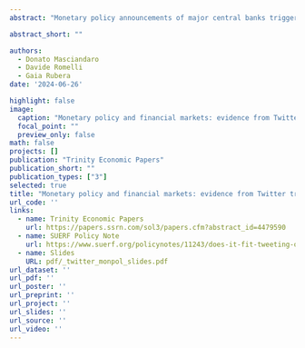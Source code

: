 ```yaml
---
abstract: "Monetary policy announcements of major central banks trigger substantial discussions about the policy on social media. In this paper, we use machine learning tools to identify Twitter messages related to monetary policy in a short-time window around the release of policy decisions of three major central banks, namely the ECB, the US Fed and the Bank of England. We then build an hourly measure of similarity between the tweets about monetary policy and the text of policy announcements that can be used to evaluate both the ex-ante predictability and the ex-post credibility of the announcement. We show that large differences in similarity are associated with a higher stock market and sovereign yield volatility, particularly around ECB press conferences. Our results also show a strong link between changes in similarity and asset price returns for the ECB, but less so for the Fed or the Bank of England."

abstract_short: ""

authors:
  - Donato Masciandaro
  - Davide Romelli
  - Gaia Rubera
date: '2024-06-26'

highlight: false
image:
  caption: "Monetary policy and financial markets: evidence from Twitter traffic"
  focal_point: ""
  preview_only: false
math: false
projects: []
publication: "Trinity Economic Papers"
publication_short: ""
publication_types: ["3"]
selected: true
title: "Monetary policy and financial markets: evidence from Twitter traffic"
url_code: ''
links:
  - name: Trinity Economic Papers
    url: https://papers.ssrn.com/sol3/papers.cfm?abstract_id=4479590
  - name: SUERF Policy Note
    url: https://www.suerf.org/policynotes/11243/does-it-fit-tweeting-on-monetary-policy-and-central-bank-communication
  - name: Slides 
    URL: pdf/_twitter_monpol_slides.pdf
url_dataset: ''
url_pdf: ''
url_poster: ''
url_preprint: ''
url_project: ''
url_slides: ''
url_source: ''
url_video: ''
---
```

